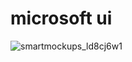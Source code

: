 # microsoft ui

![smartmockups_ld8cj6w1](https://user-images.githubusercontent.com/95513071/213970863-bd83eee1-4191-4bac-bff6-2d71231dfb2c.png)
